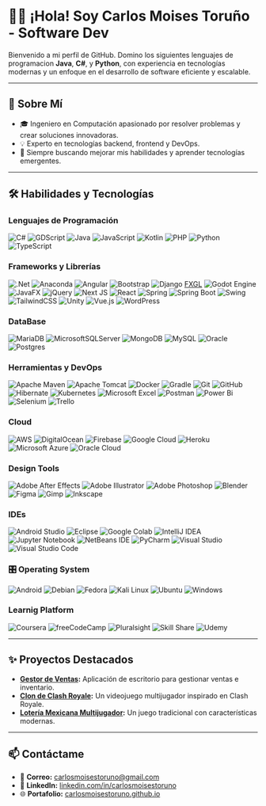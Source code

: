 # 👨‍💻 ¡Hola! Soy Carlos Moises Toruño - Software Dev

Bienvenido a mi perfil de GitHub. Domino los siguientes lenguajes de programacion **Java**, **C#**, y **Python**, con experiencia en tecnologías modernas y un enfoque en el desarrollo de software eficiente y escalable.

---

## 🚀 Sobre Mí
- 🎓 Ingeniero en Computación apasionado por resolver problemas y crear soluciones innovadoras.
- 💡 Experto en tecnologías backend, frontend y DevOps.
- 🎯 Siempre buscando mejorar mis habilidades y aprender tecnologías emergentes.

---

## 🛠️ Habilidades y Tecnologías

### Lenguajes de Programación
![C#](https://custom-icon-badges.demolab.com/badge/C%23-%23239120.svg?logo=cshrp&logoColor=white)
![GDScript](https://img.shields.io/badge/GDScript-%2374267B.svg?style=for-the-badge&logo=godotengine&logoColor=white)
![Java](https://img.shields.io/badge/Java-%23ED8B00.svg?logo=openjdk&logoColor=white)
![JavaScript](https://img.shields.io/badge/JavaScript-F7DF1E?logo=javascript&logoColor=000)
![Kotlin](https://img.shields.io/badge/Kotlin-%237F52FF.svg?logo=kotlin&logoColor=white)
![PHP](https://img.shields.io/badge/php-%23777BB4.svg?&logo=php&logoColor=white)
![Python](https://img.shields.io/badge/Python-3776AB?logo=python&logoColor=fff)
![TypeScript](https://img.shields.io/badge/TypeScript-3178C6?logo=typescript&logoColor=fff)


### Frameworks y Librerías
![.Net](https://img.shields.io/badge/.NET-5C2D91?style=for-the-badge&logo=.net&logoColor=white)
![Anaconda](https://img.shields.io/badge/Anaconda-44A833?logo=anaconda&logoColor=fff)
![Angular](https://img.shields.io/badge/Angular-%23DD0031.svg?logo=angular&logoColor=white)
![Bootstrap](https://img.shields.io/badge/Bootstrap-7952B3?logo=bootstrap&logoColor=fff)
![Django](https://img.shields.io/badge/Django-%23092E20.svg?logo=django&logoColor=white)
[FXGL](https://img.shields.io/badge/FXGL-ff5733?style=flat)
![Godot Engine](https://img.shields.io/badge/Godot-%23FFFFFF.svg?logo=godot-engine)
![JavaFX](https://img.shields.io/badge/javafx-%23FF0000.svg?style=for-the-badge&logo=javafx&logoColor=white)
![jQuery](https://img.shields.io/badge/jQuery-0769AD?logo=jquery&logoColor=fff)
![Next JS](https://img.shields.io/badge/Next-black?style=for-the-badge&logo=next.js&logoColor=white)
![React](https://img.shields.io/badge/React-%2320232a.svg?logo=react&logoColor=%2361DAFB)
![Spring](https://img.shields.io/badge/spring-%236DB33F.svg?style=for-the-badge&logo=spring&logoColor=white)
![Spring Boot](https://img.shields.io/badge/Spring%20Boot-6DB33F?logo=springboot&logoColor=fff)
![Swing](https://img.shields.io/badge/Swing-007396?style=flat&logo=java)
![TailwindCSS](https://img.shields.io/badge/Tailwind%20CSS-%2338B2AC.svg?logo=tailwind-css&logoColor=white)
![Unity](https://img.shields.io/badge/Unity-%23000000.svg?logo=unity&logoColor=white)
![Vue.js](https://img.shields.io/badge/Vue.js-4FC08D?logo=vuedotjs&logoColor=fff)
![WordPress](https://img.shields.io/badge/WordPress-%2321759B.svg?logo=wordpress&logoColor=white)

### DataBase
![MariaDB](https://img.shields.io/badge/MariaDB-003545?logo=mariadb&logoColor=white)
![MicrosoftSQLServer](https://img.shields.io/badge/Microsoft%20SQL%20Server-CC2927?style=for-the-badge&logo=microsoft%20sql%20server&logoColor=white)
![MongoDB](https://img.shields.io/badge/MongoDB-%234ea94b.svg?logo=mongodb&logoColor=white)
![MySQL](https://img.shields.io/badge/MySQL-4479A1?logo=mysql&logoColor=fff)
![Oracle](https://custom-icon-badges.demolab.com/badge/Oracle-F80000?logo=oracle&logoColor=fff)
![Postgres](https://img.shields.io/badge/Postgres-%23316192.svg?logo=postgresql&logoColor=white)

### Herramientas y DevOps
![Apache Maven](https://img.shields.io/badge/Apache%20Maven-C71A36?style=for-the-badge&logo=Apache%20Maven&logoColor=white)
![Apache Tomcat](https://img.shields.io/badge/apache%20tomcat-%23F8DC75.svg?style=for-the-badge&logo=apache-tomcat&logoColor=black)
![Docker](https://img.shields.io/badge/Docker-2496ED?logo=docker&logoColor=fff)
![Gradle](https://img.shields.io/badge/Gradle-02303A.svg?style=for-the-badge&logo=Gradle&logoColor=white)
![Git](https://img.shields.io/badge/Git-F05032?logo=git&logoColor=fff)
![GitHub](https://img.shields.io/badge/github-%23121011.svg?style=for-the-badge&logo=github&logoColor=white)
![Hibernate](https://img.shields.io/badge/Hibernate-59666C?style=for-the-badge&logo=Hibernate&logoColor=white)
![Kubernetes](https://img.shields.io/badge/Kubernetes-326CE5?logo=kubernetes&logoColor=fff)
![Microsoft Excel](https://img.shields.io/badge/Microsoft_Excel-217346?style=for-the-badge&logo=microsoft-excel&logoColor=white)
![Postman](https://img.shields.io/badge/Postman-FF6C37?style=for-the-badge&logo=postman&logoColor=white)
![Power Bi](https://img.shields.io/badge/power_bi-F2C811?style=for-the-badge&logo=powerbi&logoColor=black)
![Selenium](https://img.shields.io/badge/Selenium-43B02A?logo=selenium&logoColor=fff)
![Trello](https://img.shields.io/badge/Trello-0052CC?logo=trello&logoColor=fff)

### Cloud
![AWS](https://img.shields.io/badge/AWS-%23FF9900.svg?logo=amazon-web-services&logoColor=white)
![DigitalOcean](https://img.shields.io/badge/DigitalOcean-%230167ff.svg?logo=digitalOcean&logoColor=white)
![Firebase](https://img.shields.io/badge/Firebase-039BE5?logo=Firebase&logoColor=white)
![Google Cloud](https://img.shields.io/badge/Google%20Cloud-%234285F4.svg?logo=google-cloud&logoColor=white)
![Heroku](https://img.shields.io/badge/Heroku-430098?logo=heroku&logoColor=fffe)
![Microsoft Azure](https://custom-icon-badges.demolab.com/badge/Microsoft%20Azure-0089D6?logo=msazure&logoColor=white)
![Oracle Cloud](https://custom-icon-badges.demolab.com/badge/Oracle%20Cloud-F80000?logo=oracle&logoColor=white)

### Design Tools
![Adobe After Effects](https://img.shields.io/badge/Adobe%20After%20Effects-9999FF.svg?style=for-the-badge&logo=Adobe%20After%20Effects&logoColor=white)
![Adobe Illustrator](https://img.shields.io/badge/adobe%20illustrator-%23FF9A00.svg?style=for-the-badge&logo=adobe%20illustrator&logoColor=white)
![Adobe Photoshop](https://img.shields.io/badge/adobe%20photoshop-%2331A8FF.svg?style=for-the-badge&logo=adobe%20photoshop&logoColor=white)
![Blender](https://img.shields.io/badge/Blender-%23F5792A.svg?logo=blender&logoColor=white)
![Figma](https://img.shields.io/badge/Figma-F24E1E?logo=figma&logoColor=white)
![Gimp](https://img.shields.io/badge/Gimp-5C5543?logo=gimp&logoColor=white)
![Inkscape](https://img.shields.io/badge/Inkscape-000000?logo=Inkscape&logoColor=white)

### IDEs
![Android Studio](https://img.shields.io/badge/android%20studio-346ac1?style=for-the-badge&logo=android%20studio&logoColor=white)
![Eclipse](https://img.shields.io/badge/Eclipse-FE7A16.svg?logo=Eclipse&logoColor=white)
![Google Colab](https://img.shields.io/badge/Google%20Colab-%23F9A825.svg?style=for-the-badge&logo=googlecolab&logoColor=white)
![IntelliJ IDEA](https://img.shields.io/badge/IntelliJIDEA-000000.svg?logo=intellij-idea&logoColor=white)
![Jupyter Notebook](https://img.shields.io/badge/jupyter-%23FA0F00.svg?style=for-the-badge&logo=jupyter&logoColor=white)
![NetBeans IDE](https://img.shields.io/badge/NetBeans%20IDE-1B6AC6.svg?logo=apache-netbeans-ide&logoColor=white)
![PyCharm](https://img.shields.io/badge/PyCharm-000?logo=pycharm&logoColor=fff)
![Visual Studio](https://custom-icon-badges.demolab.com/badge/Visual%20Studio-5C2D91.svg?&logo=visual-studio&logoColor=white)
![Visual Studio Code](https://custom-icon-badges.demolab.com/badge/Visual%20Studio%20Code-0078d7.svg?logo=vsc&logoColor=white)

### 🎛️ Operating System
![Android](https://img.shields.io/badge/Android-3DDC84?logo=android&logoColor=white)
![Debian](https://img.shields.io/badge/Debian-A81D33?logo=debian&logoColor=fff)
![Fedora](https://img.shields.io/badge/Fedora-51A2DA?logo=fedora&logoColor=fff)
![Kali Linux](https://img.shields.io/badge/Kali%20Linux-557C94?logo=kalilinux&logoColor=fff)
![Ubuntu](https://img.shields.io/badge/Ubuntu-E95420?logo=ubuntu&logoColor=white)
![Windows](https://custom-icon-badges.demolab.com/badge/Windows-0078D6?logo=windows11&logoColor=white)

### Learnig Platform
![Coursera](https://img.shields.io/badge/Coursera-0056D2?logo=coursera&logoColor=fff)
![freeCodeCamp](https://img.shields.io/badge/freeCodeCamp-0A0A23?logo=freecodecamp&logoColor=fff)
![Pluralsight](https://img.shields.io/badge/Pluralsight-F15B2A?logo=pluralsight&logoColor=fff)
![Skill Share](https://img.shields.io/badge/Skill%20share-002333?style=for-the-badge&logo=skillshare&logoColor=00FF84)
![Udemy](https://img.shields.io/badge/Udemy-A435F0?logo=udemy&logoColor=fff)

---

## ✨ Proyectos Destacados
- **[Gestor de Ventas](https://github.com/usuario/gestor-ventas-inventario):** Aplicación de escritorio para gestionar ventas e inventario.
- **[Clon de Clash Royale](https://github.com/usuario/clon-clash-royale):** Un videojuego multijugador inspirado en Clash Royale.
- **[Lotería Mexicana Multijugador](https://github.com/usuario/loteria-mexicana):** Un juego tradicional con características modernas.

---

## 📫 Contáctame
- 📧 **Correo:** [carlosmoisestoruno@gmail.com](mailto:carlosmoisestoruno@gmail.com)
- 💼 **LinkedIn:** [linkedin.com/in/carlosmoisestoruno](www.linkedin.com/in/carlosmoisestoruno)
- 🌐 **Portafolio:** [carlosmoisestoruno.github.io](https://carlosmoisestoruno.github.io)
